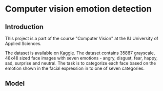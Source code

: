 # Computer vision emotion detection
## Introduction
This project is a part of the course "Computer Vision" at the IU University of Applied Sciences. 

The dataset is available on [Kaggle](https://www.kaggle.com/datasets/chiragsoni/ferdata). The dataset contains 35887 grayscale, 48x48 sized face images with seven emotions - angry, disgust, fear, happy, sad, surprise and neutral. The task is to categorize each face based on the emotion shown in the facial expression in to one of seven categories.

## Model




